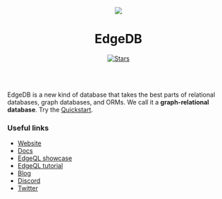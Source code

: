 <p align="center">
  <a href="https://www.edgedb.com">
    <img src="https://edgedb.com/github_banner.png">
  </a>
</p>

<div align="center">
  <h1>EdgeDB</h1>
  <a href="https://github.com/edgedb/edgedb" rel="nofollow">
    <img src="https://img.shields.io/github/stars/edgedb/edgedb" alt="Stars">
  </a>
  <br />
  <br />

</div>

<br />
<br />

EdgeDB is a new kind of database that takes the best parts of relational databases, graph databases, and ORMs. We call it a **graph-relational database**. Try the [Quickstart](https://www.edgedb.com/docs/guides/quickstart).

### Useful links

- [Website](https://www.edgedb.com)
- [Docs](https://www.edgedb.com/docs)
- [EdgeQL showcase](https://www.edgedb.com/showcase/edgeql)
- [EdgeQL tutorial](https://www.edgedb.com/tutorial)
- [Blog](https://www.edgedb.com/blog)
- [Discord](https://discord.gg/umUueND6ag)
- [Twitter](https://twitter.com/edgedatabase)
